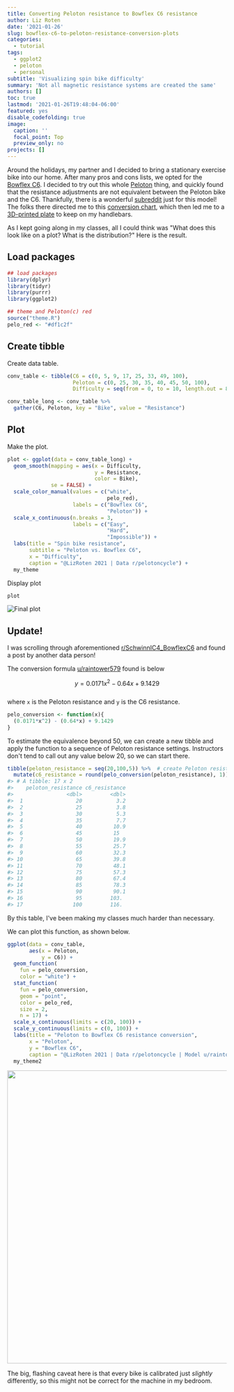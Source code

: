 ```yaml
---
title: Converting Peloton resistance to Bowflex C6 resistance
author: Liz Roten
date: '2021-01-26'
slug: bowflex-c6-to-peloton-resistance-conversion-plots
categories: 
  - tutorial
tags:
  - ggplot2
  - peloton
  - personal
subtitle: 'Visualizing spin bike difficulty'
summary: 'Not all magnetic resistance systems are created the same'
authors: []
toc: true
lastmod: '2021-01-26T19:48:04-06:00'
featured: yes
disable_codefolding: true
image:
  caption: ''
  focal_point: Top
  preview_only: no
projects: []
---
```




Around the holidays, my partner and I decided to bring a stationary exercise bike into our home. After many pros and cons lists, we opted for the [Bowflex C6](https://www.bowflex.com/bikes/c6/100894.html). I decided to try out this whole [Peloton](https://www.onepeloton.com/) thing, and quickly found that the resistance adjustments are not equivalent between the Peloton bike and the C6. Thankfully, there is a wonderful [subreddit](https://www.reddit.com/r/SchwinnIC4_BowflexC6/) just for this model! The folks there directed me to this [conversion chart](https://www.reddit.com/r/pelotoncycle/wiki/index/resistancechart), which then led me to a [3D-printed plate](https://www.etsy.com/listing/940670883/schwinn-ic4-exercise-bike-resistance?ref=hp_opfy-3&frs=1&bes=1) to keep on my handlebars. 


As I kept going along in my classes, all I could think was "What does this look like on a plot? What is the distribution?" Here is the result. 


## Load packages  


```r
## load packages
library(dplyr)
library(tidyr)
library(purrr)
library(ggplot2)

## theme and Peloton(c) red
source("theme.R")
pelo_red <- "#df1c2f"
```


## Create tibble

Create data table.  


```r
conv_table <- tibble(C6 = c(0, 5, 9, 17, 25, 33, 49, 100),
                     Peloton = c(0, 25, 30, 35, 40, 45, 50, 100),
                     Difficulty = seq(from = 0, to = 10, length.out = 8 ))

conv_table_long <- conv_table %>% 
  gather(C6, Peloton, key = "Bike", value = "Resistance")
```

## Plot

Make the plot.    


```r
plot <- ggplot(data = conv_table_long) +
  geom_smooth(mapping = aes(x = Difficulty,
                            y = Resistance,
                            color = Bike),
              se = FALSE) + 
  scale_color_manual(values = c("white",
                                pelo_red),
                     labels = c("Bowflex C6",
                                "Peloton")) +
  scale_x_continuous(n.breaks = 3,
                     labels = c("Easy",
                                "Hard",
                                "Impossible")) +
  labs(title = "Spin bike resistance",
       subtitle = "Peloton vs. Bowflex C6",
       x = "Difficulty",
       caption = "@LizRoten 2021 | Data r/pelotoncycle") +
  my_theme  
```
Display plot


```r
plot
```


![Final plot](featured.png)



## Update!  

I was scrolling through aforementioned [r/SchwinnIC4_BowflexC6](https://www.reddit.com/r/SchwinnIC4_BowflexC6/) and found a post by another data person!  

The conversion formula [u/raintower579](https://www.reddit.com/user/raintower579/) found is below  

$$ y = 0.0171x^2 - 0.64x + 9.1429 $$   
where `x` is the Peloton resistance and `y` is the C6 resistance.  


```r
pelo_conversion <- function(x){
  (0.0171*x^2) - (0.64*x) + 9.1429
}
```

To estimate the equivalence beyond 50, we can create a new tibble and apply the function to a sequence of Peloton resistance settings. Instructors don't tend to call out any value below 20, so we can start there.  


```r
tibble(peloton_resistance = seq(20,100,5)) %>%  # create Peloton resistance sequence, 20-100 by 5s
  mutate(c6_resistance = round(pelo_conversion(peloton_resistance), 1))
#> # A tibble: 17 x 2
#>    peloton_resistance c6_resistance
#>                 <dbl>         <dbl>
#>  1                 20           3.2
#>  2                 25           3.8
#>  3                 30           5.3
#>  4                 35           7.7
#>  5                 40          10.9
#>  6                 45          15  
#>  7                 50          19.9
#>  8                 55          25.7
#>  9                 60          32.3
#> 10                 65          39.8
#> 11                 70          48.1
#> 12                 75          57.3
#> 13                 80          67.4
#> 14                 85          78.3
#> 15                 90          90.1
#> 16                 95         103. 
#> 17                100         116.
```
By this table, I've been making my classes much harder than necessary.  

We can plot this function, as shown below.  


```r
ggplot(data = conv_table,
       aes(x = Peloton,
           y = C6)) +
  geom_function( 
    fun = pelo_conversion,
    color = "white") +
  stat_function(
    fun = pelo_conversion,
    geom = "point",
    color = pelo_red,
    size = 2, 
    n = 17) +
  scale_x_continuous(limits = c(20, 100)) +
  scale_y_continuous(limits = c(0, 100)) +
  labs(title = "Peloton to Bowflex C6 resistance conversion",
       x = "Peloton",
       y = "Bowflex C6",
       caption = "@LizRoten 2021 | Data r/pelotoncycle | Model u/raintower579") +
  my_theme2
```

<img src="{{< blogdown/postref >}}index.en_files/figure-html/unnamed-chunk-9-1.png" width="672" />

The big, flashing caveat here is that every bike is calibrated just *slightly* differently, so this might not be correct for the machine in my bedroom. 



